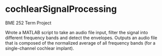 # cochlearSignalProcessing
BME 252 Term Project

Wrote a MATLAB script to take an audio file input, filter the signal into different frequency bands and detect the envelopes.
Outputs an audio file that is composed of the normalized average of all frequency bands (for a single-channel cochlear implant).
